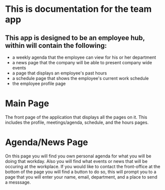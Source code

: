 # This is documentation for the team app
## This app is designed to be an employee hub, within will contain the following:
* a weekly agenda that the employee can view for his or her department
* a news page that the company will be able to present company wide events
* a page that displays an employee's past hours
* a schedule page that shows the employee's current work schedule
* the employee profile page
# Main Page
The front page of the application that displays all the pages on it. This includes the profile, meetings/agenda, schedule, and the hours pages.
# Agenda/News Page
On this page you will find you own personal agenda for what you will be doing that workday.
Also you will find what events or news that will be occuring at the workplace.
If you would like to contact the front-office at the bottom of the page you will find a button to do so,
this will prompt you to a page that you will enter your name, email, department, and a place to send a messsage.
